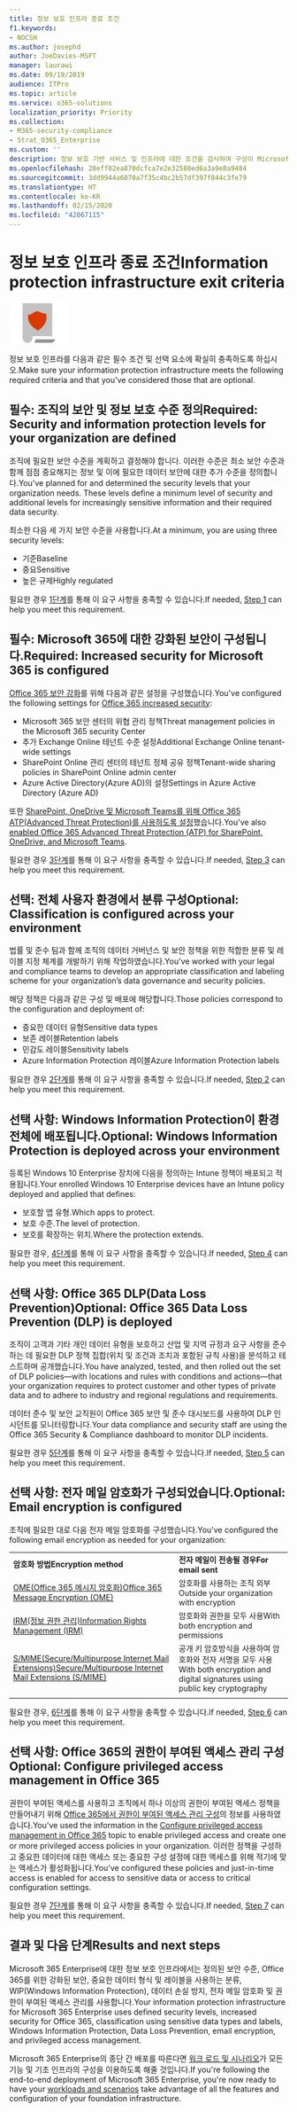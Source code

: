 ```yaml
---
title: 정보 보호 인프라 종료 조건
f1.keywords:
- NOCSH
ms.author: josephd
author: JoeDavies-MSFT
manager: laurawi
ms.date: 09/19/2019
audience: ITPro
ms.topic: article
ms.service: o365-solutions
localization_priority: Priority
ms.collection:
- M365-security-compliance
- Strat_O365_Enterprise
ms.custom: ''
description: 정보 보호 기반 서비스 및 인프라에 대한 조건을 검사하여 구성이 Microsoft 365 Enterprise 요구 사항을 충족하는지 확인합니다.
ms.openlocfilehash: 28eff02ea870dcfca7e2e32580ed6a3a9e8a9484
ms.sourcegitcommit: 3dd9944a6070a7f35c4bc2b57df397f844c3fe79
ms.translationtype: HT
ms.contentlocale: ko-KR
ms.lasthandoff: 02/15/2020
ms.locfileid: "42067115"
---
```

# <a name="information-protection-infrastructure-exit-criteria"></a><span data-ttu-id="3ba36-103">정보 보호 인프라 종료 조건</span><span class="sxs-lookup"><span data-stu-id="3ba36-103">Information protection infrastructure exit criteria</span></span>

![6단계: 정보 보호](../media/deploy-foundation-infrastructure/infoprotection_icon-small.png)

<span data-ttu-id="3ba36-105">정보 보호 인프라를 다음과 같은 필수 조건 및 선택 요소에 확실히 충족하도록 하십시오.</span><span class="sxs-lookup"><span data-stu-id="3ba36-105">Make sure your information protection infrastructure meets the following required criteria and that you've considered those that are optional.</span></span>

<a name="crit-infoprotect-step1"></a>
## <a name="required-security-and-information-protection-levels-for-your-organization-are-defined"></a><span data-ttu-id="3ba36-106">필수: 조직의 보안 및 정보 보호 수준 정의</span><span class="sxs-lookup"><span data-stu-id="3ba36-106">Required: Security and information protection levels for your organization are defined</span></span>

<span data-ttu-id="3ba36-p101">조직에 필요한 보안 수준을 계획하고 결정해야 합니다. 이러한 수준은 최소 보안 수준과 함께 점점 중요해지는 정보 및 이에 필요한 데이터 보안에 대한 추가 수준을 정의합니다.</span><span class="sxs-lookup"><span data-stu-id="3ba36-p101">You've planned for and determined the security levels that your organization needs. These levels define a minimum level of security and additional levels for increasingly sensitive information and their required data security.</span></span>

<span data-ttu-id="3ba36-109">최소한 다음 세 가지 보안 수준을 사용합니다.</span><span class="sxs-lookup"><span data-stu-id="3ba36-109">At a minimum, you are using three security levels:</span></span>

- <span data-ttu-id="3ba36-110">기준</span><span class="sxs-lookup"><span data-stu-id="3ba36-110">Baseline</span></span>
- <span data-ttu-id="3ba36-111">중요</span><span class="sxs-lookup"><span data-stu-id="3ba36-111">Sensitive</span></span>
- <span data-ttu-id="3ba36-112">높은 규제</span><span class="sxs-lookup"><span data-stu-id="3ba36-112">Highly regulated</span></span>

<span data-ttu-id="3ba36-113">필요한 경우 [1단계](infoprotect-define-sec-infoprotect-levels.md)를 통해 이 요구 사항을 충족할 수 있습니다.</span><span class="sxs-lookup"><span data-stu-id="3ba36-113">If needed, [Step 1](infoprotect-define-sec-infoprotect-levels.md) can help you meet this requirement.</span></span> 

<a name="crit-infoprotect-step3"></a>
## <a name="required-increased-security-for-microsoft-365-is-configured"></a><span data-ttu-id="3ba36-114">필수: Microsoft 365에 대한 강화된 보안이 구성됩니다.</span><span class="sxs-lookup"><span data-stu-id="3ba36-114">Required: Increased security for Microsoft 365 is configured</span></span>

<span data-ttu-id="3ba36-115">[Office 365 보안 강화](https://docs.microsoft.com/office365/securitycompliance/tenant-wide-setup-for-increased-security)를 위해 다음과 같은 설정을 구성했습니다.</span><span class="sxs-lookup"><span data-stu-id="3ba36-115">You've configured the following settings for [Office 365 increased security](https://docs.microsoft.com/office365/securitycompliance/tenant-wide-setup-for-increased-security):</span></span>

- <span data-ttu-id="3ba36-116">Microsoft 365 보안 센터의 위협 관리 정책</span><span class="sxs-lookup"><span data-stu-id="3ba36-116">Threat management policies in the Microsoft 365 security Center</span></span>
- <span data-ttu-id="3ba36-117">추가 Exchange Online 테넌트 수준 설정</span><span class="sxs-lookup"><span data-stu-id="3ba36-117">Additional Exchange Online tenant-wide settings</span></span>
- <span data-ttu-id="3ba36-118">SharePoint Online 관리 센터의 테넌트 정체 공유 정책</span><span class="sxs-lookup"><span data-stu-id="3ba36-118">Tenant-wide sharing policies in SharePoint Online admin center</span></span>
- <span data-ttu-id="3ba36-119">Azure Active Directory(Azure AD)의 설정</span><span class="sxs-lookup"><span data-stu-id="3ba36-119">Settings in Azure Active Directory (Azure AD)</span></span>

<span data-ttu-id="3ba36-120">또한 [SharePoint, OneDrive 및 Microsoft Teams를 위해 Office 365 ATP(Advanced Threat Protection)를 사용하도록 설정](https://docs.microsoft.com/office365/securitycompliance/turn-on-atp-for-spo-odb-and-teams)했습니다.</span><span class="sxs-lookup"><span data-stu-id="3ba36-120">You've also [enabled Office 365 Advanced Threat Protection (ATP) for SharePoint, OneDrive, and Microsoft Teams](https://docs.microsoft.com/office365/securitycompliance/turn-on-atp-for-spo-odb-and-teams).</span></span>

<span data-ttu-id="3ba36-121">필요한 경우 [3단계](infoprotect-configure-increased-security-office-365.md)를 통해 이 요구 사항을 충족할 수 있습니다.</span><span class="sxs-lookup"><span data-stu-id="3ba36-121">If needed, [Step 3](infoprotect-configure-increased-security-office-365.md) can help you meet this requirement.</span></span> 

<a name="crit-infoprotect-step2"></a>
## <a name="optional-classification-is-configured-across-your-environment"></a><span data-ttu-id="3ba36-122">선택: 전체 사용자 환경에서 분류 구성</span><span class="sxs-lookup"><span data-stu-id="3ba36-122">Optional: Classification is configured across your environment</span></span>

<span data-ttu-id="3ba36-123">법률 및 준수 팀과 함께 조직의 데이터 거버넌스 및 보안 정책을 위한 적합한 분류 및 레이블 지정 체계를 개발하기 위해 작업하였습니다.</span><span class="sxs-lookup"><span data-stu-id="3ba36-123">You've worked with your legal and compliance teams to develop an appropriate classification and labeling scheme for your organization’s data governance and security policies.</span></span> 

<span data-ttu-id="3ba36-124">해당 정책은 다음과 같은 구성 및 배포에 해당합니다.</span><span class="sxs-lookup"><span data-stu-id="3ba36-124">Those policies correspond to the configuration and deployment of:</span></span>

- <span data-ttu-id="3ba36-125">중요한 데이터 유형</span><span class="sxs-lookup"><span data-stu-id="3ba36-125">Sensitive data types</span></span>
- <span data-ttu-id="3ba36-126">보존 레이블</span><span class="sxs-lookup"><span data-stu-id="3ba36-126">Retention labels</span></span>
- <span data-ttu-id="3ba36-127">민감도 레이블</span><span class="sxs-lookup"><span data-stu-id="3ba36-127">Sensitivity labels</span></span>
- <span data-ttu-id="3ba36-128">Azure Information Protection 레이블</span><span class="sxs-lookup"><span data-stu-id="3ba36-128">Azure Information Protection labels</span></span>

<span data-ttu-id="3ba36-129">필요한 경우 [2단계](infoprotect-configure-classification.md)를 통해 이 요구 사항을 충족할 수 있습니다.</span><span class="sxs-lookup"><span data-stu-id="3ba36-129">If needed, [Step 2](infoprotect-configure-classification.md) can help you meet this requirement.</span></span> 


<a name="crit-infoprotect-step4"></a>
## <a name="optional-windows-information-protection-is-deployed-across-your-environment"></a><span data-ttu-id="3ba36-130">선택 사항: Windows Information Protection이 환경 전체에 배포됩니다.</span><span class="sxs-lookup"><span data-stu-id="3ba36-130">Optional: Windows Information Protection is deployed across your environment</span></span>

<span data-ttu-id="3ba36-131">등록된 Windows 10 Enterprise 장치에 다음을 정의하는 Intune 정책이 배포되고 적용됩니다.</span><span class="sxs-lookup"><span data-stu-id="3ba36-131">Your enrolled Windows 10 Enterprise devices have an Intune policy deployed and applied that defines:</span></span>

- <span data-ttu-id="3ba36-132">보호할 앱 유형.</span><span class="sxs-lookup"><span data-stu-id="3ba36-132">Which apps to protect.</span></span>
- <span data-ttu-id="3ba36-133">보호 수준.</span><span class="sxs-lookup"><span data-stu-id="3ba36-133">The level of protection.</span></span>
- <span data-ttu-id="3ba36-134">보호를 확장하는 위치.</span><span class="sxs-lookup"><span data-stu-id="3ba36-134">Where the protection extends.</span></span>

<span data-ttu-id="3ba36-135">필요한 경우, [4단계](infoprotect-deploy-windows-information-protection.md)를 통해 이 요구 사항을 충족할 수 있습니다.</span><span class="sxs-lookup"><span data-stu-id="3ba36-135">If needed, [Step 4](infoprotect-deploy-windows-information-protection.md) can help you meet this requirement.</span></span> 

<a name="crit-infoprotect-step5"></a>
## <a name="optional-office-365-data-loss-prevention-dlp-is-deployed"></a><span data-ttu-id="3ba36-136">선택 사항: Office 365 DLP(Data Loss Prevention)</span><span class="sxs-lookup"><span data-stu-id="3ba36-136">Optional: Office 365 Data Loss Prevention (DLP) is deployed</span></span>

<span data-ttu-id="3ba36-137">조직이 고객과 기타 개인 데이터 유형을 보호하고 산업 및 지역 규정과 요구 사항을 준수하는 데 필요한 DLP 정책 집합(위치 및 조건과 조치과 포함된 규칙 사용)을 분석하고 테스트하며 공개했습니다.</span><span class="sxs-lookup"><span data-stu-id="3ba36-137">You have analyzed, tested, and then rolled out the set of DLP policies—with locations and rules with conditions and actions—that your organization requires to protect customer and other types of private data and to adhere to industry and regional regulations and requirements.</span></span>

<span data-ttu-id="3ba36-138">데이터 준수 및 보안 교직원이 Office 365 보안 및 준수 대시보드를 사용하여 DLP 인시던트를 모니터링합니다.</span><span class="sxs-lookup"><span data-stu-id="3ba36-138">Your data compliance and security staff are using the Office 365 Security & Compliance dashboard to monitor DLP incidents.</span></span>

<span data-ttu-id="3ba36-139">필요한 경우 [5단계](infoprotect-data-loss-prevention.md)를 통해 이 요구 사항을 충족할 수 있습니다.</span><span class="sxs-lookup"><span data-stu-id="3ba36-139">If needed, [Step 5](infoprotect-data-loss-prevention.md) can help you meet this requirement.</span></span> 

<a name="crit-infoprotect-step6"></a>
## <a name="optional-email-encryption-is-configured"></a><span data-ttu-id="3ba36-140">선택 사항: 전자 메일 암호화가 구성되었습니다.</span><span class="sxs-lookup"><span data-stu-id="3ba36-140">Optional: Email encryption is configured</span></span>

<span data-ttu-id="3ba36-141">조직에 필요한 대로 다음 전자 메일 암호화를 구성했습니다.</span><span class="sxs-lookup"><span data-stu-id="3ba36-141">You've configured the following email encryption as needed for your organization:</span></span>

|||
|:-------|:-----|
| <span data-ttu-id="3ba36-142">**암호화 방법**</span><span class="sxs-lookup"><span data-stu-id="3ba36-142">**Encryption method**</span></span> | <span data-ttu-id="3ba36-143">**전자 메일이 전송될 경우**</span><span class="sxs-lookup"><span data-stu-id="3ba36-143">**For email sent**</span></span> |
| [<span data-ttu-id="3ba36-144">OME(Office 365 메시지 암호화)</span><span class="sxs-lookup"><span data-stu-id="3ba36-144">Office 365 Message Encryption (OME)</span></span>](https://docs.microsoft.com/Office365/SecurityCompliance/ome)  | <span data-ttu-id="3ba36-145">암호화를 사용하는 조직 외부</span><span class="sxs-lookup"><span data-stu-id="3ba36-145">Outside your organization with encryption</span></span> |
| [<span data-ttu-id="3ba36-146">IRM(정보 권한 관리)</span><span class="sxs-lookup"><span data-stu-id="3ba36-146">Information Rights Management (IRM)</span></span>](https://docs.microsoft.com/office365/SecurityCompliance/information-rights-management-in-exchange-online) | <span data-ttu-id="3ba36-147">암호화와 권한을 모두 사용</span><span class="sxs-lookup"><span data-stu-id="3ba36-147">With both encryption and permissions</span></span> |
| [<span data-ttu-id="3ba36-148">S/MIME(Secure/Multipurpose Internet Mail Extensions)</span><span class="sxs-lookup"><span data-stu-id="3ba36-148">Secure/Multipurpose Internet Mail Extensions (S/MIME)</span></span>](https://docs.microsoft.com/Exchange/policy-and-compliance/smime) | <span data-ttu-id="3ba36-149">공개 키 암호방식을 사용하여 암호화와 전자 서명을 모두 사용</span><span class="sxs-lookup"><span data-stu-id="3ba36-149">With both encryption and digital signatures using public key cryptography</span></span> |
|||

<span data-ttu-id="3ba36-150">필요한 경우, [6단계](infoprotect-email-encryption.md)를 통해 이 요구 사항을 충족할 수 있습니다.</span><span class="sxs-lookup"><span data-stu-id="3ba36-150">If needed, [Step 6](infoprotect-email-encryption.md) can help you meet this requirement.</span></span>

<a name="crit-infoprotect-step7"></a>
## <a name="optional-configure-privileged-access-management-in-office-365"></a><span data-ttu-id="3ba36-151">선택 사항: Office 365의 권한이 부여된 액세스 관리 구성</span><span class="sxs-lookup"><span data-stu-id="3ba36-151">Optional: Configure privileged access management in Office 365</span></span>

<span data-ttu-id="3ba36-152">권한이 부여된 액세스를 사용하고 조직에서 하나 이상의 권한이 부여된 액세스 정책을 만들어내기 위해 [Office 365에서 권한이 부여된 액세스 관리 구성](https://docs.microsoft.com/office365/securitycompliance/privileged-access-management-configuration)의 정보를 사용하였습니다.</span><span class="sxs-lookup"><span data-stu-id="3ba36-152">You've used the information in the [Configure privileged access management in Office 365](https://docs.microsoft.com/office365/securitycompliance/privileged-access-management-configuration) topic to enable privileged access and create one or more privileged access policies in your organization.</span></span> <span data-ttu-id="3ba36-153">이러한 정책을 구성하고 중요한 데이터에 대한 액세스 또는 중요한 구성 설정에 대한 액세스를 위해 적기에 맞는 액세스가 활성화됩니다.</span><span class="sxs-lookup"><span data-stu-id="3ba36-153">You've configured these policies and just-in-time access is enabled for access to sensitive data or access to critical configuration settings.</span></span>

<span data-ttu-id="3ba36-154">필요한 경우 [7단계](infoprotect-configure-privileged-access-management.md)를 통해 이 요구 사항을 충족할 수 있습니다.</span><span class="sxs-lookup"><span data-stu-id="3ba36-154">If needed, [Step 7](infoprotect-configure-privileged-access-management.md) can help you meet this requirement.</span></span> 

## <a name="results-and-next-steps"></a><span data-ttu-id="3ba36-155">결과 및 다음 단계</span><span class="sxs-lookup"><span data-stu-id="3ba36-155">Results and next steps</span></span>

<span data-ttu-id="3ba36-156">Microsoft 365 Enterprise에 대한 정보 보호 인프라에서는 정의된 보안 수준, Office 365를 위한 강화된 보안, 중요한 데이터 형식 및 레이블을 사용하는 분류, WIP(Windows Information Protection), 데이터 손실 방지, 전자 메일 암호화 및 권한이 부여된 액세스 관리를 사용합니다.</span><span class="sxs-lookup"><span data-stu-id="3ba36-156">Your information protection infrastructure for Microsoft 365 Enterprise uses defined security levels, increased security for Office 365, classification using sensitive data types and labels, Windows Information Protection, Data Loss Prevention, email encryption, and privileged access management.</span></span>

<span data-ttu-id="3ba36-157">Microsoft 365 Enterprise의 종단 간 배포를 따른다면 [워크 로드 및 시나리오](deploy-workloads.md)가 모든 기능 및 기초 인프라의 구성을 이용하도록 해줄 것입니다.</span><span class="sxs-lookup"><span data-stu-id="3ba36-157">If you're following the end-to-end deployment of Microsoft 365 Enterprise, you're now ready to have your [workloads and scenarios](deploy-workloads.md) take advantage of all the features and configuration of your foundation infrastructure.</span></span>
